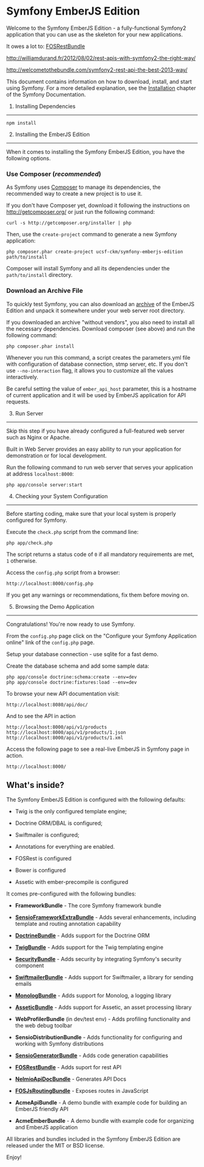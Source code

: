 Symfony EmberJS Edition
========================

Welcome to the Symfony EmberJS Edition - a fully-functional Symfony2
application that you can use as the skeleton for your new applications.

It owes a lot to:
[FOSRestBundle][14]

http://williamdurand.fr/2012/08/02/rest-apis-with-symfony2-the-right-way/

http://welcometothebundle.com/symfony2-rest-api-the-best-2013-way/

This document contains information on how to download, install, and start
using Symfony. For a more detailed explanation, see the [Installation][1]
chapter of the Symfony Documentation.



1) Installing Dependencies
----------------------------------

    npm install

2) Installing the EmberJS Edition
----------------------------------

When it comes to installing the Symfony EmberJS Edition, you have the
following options.

### Use Composer (*recommended*)

As Symfony uses [Composer][2] to manage its dependencies, the recommended way
to create a new project is to use it.

If you don't have Composer yet, download it following the instructions on
http://getcomposer.org/ or just run the following command:

    curl -s http://getcomposer.org/installer | php

Then, use the `create-project` command to generate a new Symfony application:

    php composer.phar create-project ucsf-ckm/symfony-emberjs-edition path/to/install

Composer will install Symfony and all its dependencies under the
`path/to/install` directory.

### Download an Archive File

To quickly test Symfony, you can also download an [archive][3] of the EmberJS
Edition and unpack it somewhere under your web server root directory.

If you downloaded an archive "without vendors", you also need to install all
the necessary dependencies. Download composer (see above) and run the
following command:

    php composer.phar install

Whenever you run this command, a script creates the parameters.yml file with configuration of database connection, stmp server, etc. 
If you don't use `--no-interaction` flag, it allows you to customize all the values interactively. 

Be careful setting the value of `ember_api_host` parameter, this is a hostname of current application 
and it will be used by EmberJS application for API requests.


3) Run Server
-------------

Skip this step if you have already configured a full-featured web server such as Nginx or Apache.

Built in Web Server provides an easy ability to run your application for demonstration or for local development.

Run the following command to run web server that serves your application at address `localhost:8000`:

    php app/console server:start


4) Checking your System Configuration
-------------------------------------

Before starting coding, make sure that your local system is properly
configured for Symfony.

Execute the `check.php` script from the command line:

    php app/check.php

The script returns a status code of `0` if all mandatory requirements are met,
`1` otherwise.

Access the `config.php` script from a browser:

    http://localhost:8000/config.php

If you get any warnings or recommendations, fix them before moving on.


5) Browsing the Demo Application
--------------------------------

Congratulations! You're now ready to use Symfony.

From the `config.php` page click on the "Configure your
Symfony Application online" link of the `config.php` page.

Setup your database connection - use sqlite for a fast demo.

Create the database schema and add some sample data:

    php app/console doctrine:schema:create --env=dev
    php app/console doctrine:fixtures:load --env=dev

To browse your new API documentation visit:

    http://localhost:8080/api/doc/

And to see the API in action

    http://localhost:8000/api/v1/products
    http://localhost:8000/api/v1/products/1.json
    http://localhost:8000/api/v1/products/1.xml

Access the following page to see a real-live EmberJS in Symfony page in action.

    http://localhost:8000/


What's inside?
---------------

The Symfony EmberJS Edition is configured with the following defaults:

  * Twig is the only configured template engine;

  * Doctrine ORM/DBAL is configured;

  * Swiftmailer is configured;

  * Annotations for everything are enabled.

  * FOSRest is configured

  * Bower is configured

  * Assetic with ember-precompile is configured

It comes pre-configured with the following bundles:

  * **FrameworkBundle** - The core Symfony framework bundle

  * [**SensioFrameworkExtraBundle**][6] - Adds several enhancements, including
    template and routing annotation capability

  * [**DoctrineBundle**][7] - Adds support for the Doctrine ORM

  * [**TwigBundle**][8] - Adds support for the Twig templating engine

  * [**SecurityBundle**][9] - Adds security by integrating Symfony's security
    component

  * [**SwiftmailerBundle**][10] - Adds support for Swiftmailer, a library for
    sending emails

  * [**MonologBundle**][11] - Adds support for Monolog, a logging library

  * [**AsseticBundle**][12] - Adds support for Assetic, an asset processing
    library

  * **WebProfilerBundle** (in dev/test env) - Adds profiling functionality and
    the web debug toolbar

  * **SensioDistributionBundle** - Adds functionality for
    configuring and working with Symfony distributions

  * [**SensioGeneratorBundle**][13] - Adds code generation
    capabilities

  * [**FOSRestBundle**][14] - Adds suport for rest API

  * [**NelmioApiDocBundle**][15] - Generates API Docs

  * [**FOSJsRoutingBundle**][16] - Exposes routes in JavaScript

  * **AcmeApiBundle** - A demo bundle with example code for building
  an EmberJS friendly API

  * **AcmeEmberBundle** - A demo bundle with example code for organizing and
  EmberJS application

All libraries and bundles included in the Symfony EmberJS Edition are
released under the MIT or BSD license.

Enjoy!

[1]:  http://symfony.com/doc/2.4/book/installation.html
[2]:  http://getcomposer.org/
[3]:  http://symfony.com/download
[4]:  http://symfony.com/doc/2.4/quick_tour/the_big_picture.html
[5]:  http://symfony.com/doc/2.4/index.html
[6]:  http://symfony.com/doc/2.4/bundles/SensioFrameworkExtraBundle/index.html
[7]:  http://symfony.com/doc/2.4/book/doctrine.html
[8]:  http://symfony.com/doc/2.4/book/templating.html
[9]:  http://symfony.com/doc/2.4/book/security.html
[10]: http://symfony.com/doc/2.4/cookbook/email.html
[11]: http://symfony.com/doc/2.4/cookbook/logging/monolog.html
[12]: http://symfony.com/doc/2.4/cookbook/assetic/asset_management.html
[13]: http://symfony.com/doc/2.4/bundles/SensioGeneratorBundle/index.html
[14]: https://github.com/FriendsOfSymfony/FOSRestBundle
[15]: https://github.com/nelmio/NelmioApiDocBundle
[16]: https://github.com/FriendsOfSymfony/FOSJsRoutingBundle